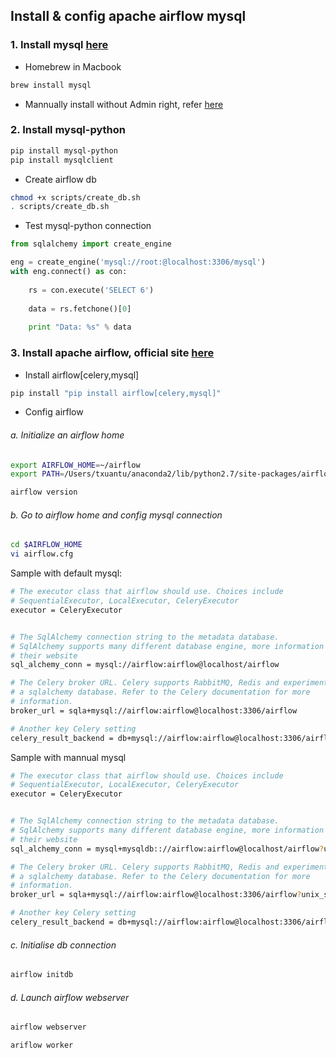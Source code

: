 ## Install & config apache airflow mysql
### 1. Install mysql <a href='https://dev.mysql.com/downloads/mysql/'>here</a>
 - Homebrew in Macbook
```bash
brew install mysql
```
 - Mannually install without Admin right, refer [here](../mysql)

### 2. Install mysql-python
```bash
pip install mysql-python
pip install mysqlclient
```

 - Create airflow db
```bash
chmod +x scripts/create_db.sh
. scripts/create_db.sh
```

 - Test mysql-python connection
```python
from sqlalchemy import create_engine

eng = create_engine('mysql://root:@localhost:3306/mysql')
with eng.connect() as con:
    
    rs = con.execute('SELECT 6')
        
    data = rs.fetchone()[0]
    
    print "Data: %s" % data 
```

### 3. Install apache airflow, official site <a href='http://airflow.incubator.apache.org/installation.html'>here</a>

 - Install airflow[celery,mysql]
```bash
pip install "pip install airflow[celery,mysql]"
```

 - Config airflow
###### a. Initialize an airflow home
```bash
export AIRFLOW_HOME=~/airflow
export PATH=/Users/txuantu/anaconda2/lib/python2.7/site-packages/airflow/bin:$PATH

airflow version
```

###### b. Go to airflow home and config mysql connection
```bash
cd $AIRFLOW_HOME
vi airflow.cfg
```

Sample with default mysql:
```bash
# The executor class that airflow should use. Choices include
# SequentialExecutor, LocalExecutor, CeleryExecutor
executor = CeleryExecutor


# The SqlAlchemy connection string to the metadata database.
# SqlAlchemy supports many different database engine, more information
# their website
sql_alchemy_conn = mysql://airflow:airflow@localhost/airflow

# The Celery broker URL. Celery supports RabbitMQ, Redis and experimentally
# a sqlalchemy database. Refer to the Celery documentation for more
# information.
broker_url = sqla+mysql://airflow:airflow@localhost:3306/airflow

# Another key Celery setting
celery_result_backend = db+mysql://airflow:airflow@localhost:3306/airflow
```

Sample with mannual mysql
```bash
# The executor class that airflow should use. Choices include
# SequentialExecutor, LocalExecutor, CeleryExecutor
executor = CeleryExecutor


# The SqlAlchemy connection string to the metadata database.
# SqlAlchemy supports many different database engine, more information
# their website
sql_alchemy_conn = mysql+mysqldb:://airflow:airflow@localhost/airflow?unix_socket=/path/to/thesock

# The Celery broker URL. Celery supports RabbitMQ, Redis and experimentally
# a sqlalchemy database. Refer to the Celery documentation for more
# information.
broker_url = sqla+mysql://airflow:airflow@localhost:3306/airflow?unix_socket=/path/to/thesock

# Another key Celery setting
celery_result_backend = db+mysql://airflow:airflow@localhost:3306/airflow?unix_socket=/path/to/thesock
```

###### c. Initialise db connection
```bash
airflow initdb
```

###### d. Launch airflow webserver
```bash
airflow webserver
```

```bash
ariflow worker
```
